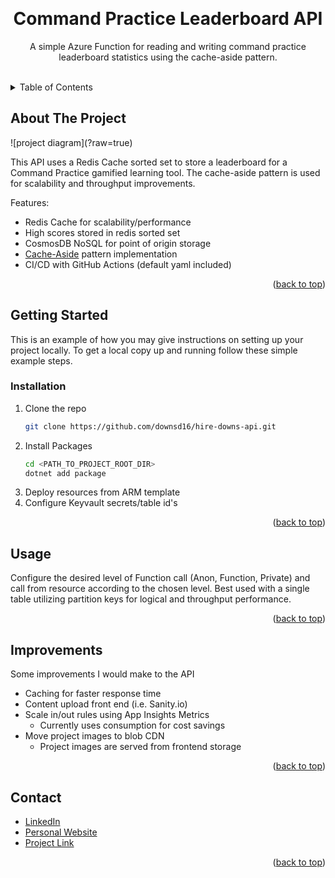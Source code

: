 <a name="readme-top"></a>

<br />
<div align="center">
  <h1 align="center">Command Practice Leaderboard API</h1>

  <p align="center">
    A simple Azure Function for reading and writing command practice leaderboard statistics using the cache-aside pattern.
    <br />
    <br />
  </p>
</div>



<!-- TABLE OF CONTENTS -->
<details>
  <summary>Table of Contents</summary>
  <ol>
    <li><a href="#about-the-project">About The Project</a></li>
    <li><a href="#getting-started">Getting Started</a></li>
    <li><a href="#usage">Usage</a></li>
    <li><a href="#improvements">Improvements</a></li>
    <li><a href="#contact">Contact</a></li>
  </ol>
</details>



<!-- ABOUT THE PROJECT -->

## About The Project

![project diagram](<GITHUB ASSET HREF>?raw=true)

This API uses a Redis Cache sorted set to store a leaderboard for a Command Practice gamified learning tool. The cache-aside pattern is used for scalability and throughput improvements.

Features:
- Redis Cache for scalability/performance
- High scores stored in redis sorted set
- CosmosDB NoSQL for point of origin storage
- <a href="https://learn.microsoft.com/en-us/azure/architecture/patterns/cache-aside">Cache-Aside</a> pattern implementation
- CI/CD with GitHub Actions (default yaml included)

<p align="right">(<a href="#readme-top">back to top</a>)</p>



<!-- GETTING STARTED -->
## Getting Started

This is an example of how you may give instructions on setting up your project locally.
To get a local copy up and running follow these simple example steps.


### Installation

1. Clone the repo
   ```sh
   git clone https://github.com/downsd16/hire-downs-api.git
   ```
3. Install Packages
   ```sh
   cd <PATH_TO_PROJECT_ROOT_DIR>
   dotnet add package
   ```
4. Deploy resources from ARM template
5. Configure Keyvault secrets/table id's

<p align="right">(<a href="#readme-top">back to top</a>)</p>



<!-- USAGE EXAMPLES -->
## Usage

Configure the desired level of Function call (Anon, Function, Private) and call from resource according to the chosen level. 
Best used with a single table utilizing partition keys for logical and throughput performance.

<p align="right">(<a href="#readme-top">back to top</a>)</p>



<!-- IMPROVEMENTS -->
## Improvements

Some improvements I would make to the API

- Caching for faster response time
- Content upload front end (i.e. Sanity.io)
- Scale in/out rules using App Insights Metrics
    - Currently uses consumption for cost savings
- Move project images to blob CDN
    - Project images are served from frontend storage

<p align="right">(<a href="#readme-top">back to top</a>)</p>



<!-- CONTACT -->
## Contact

- [LinkedIn](https://www.linkedin.com/in/devindowns5/)
- [Personal Website](https://hire-downs.dev)
- [Project Link](https://github.com/downsd16/hire-downs.dev)

<p align="right">(<a href="#readme-top">back to top</a>)</p>
